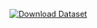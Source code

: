 [![Download Dataset](https://img.shields.io/badge/Download-Dataset-blue.svg)](https://github.com/Yammu02/Dangerous-Farm-Insects-Detection-System/releases/tag/Dataset)
